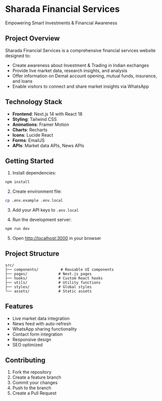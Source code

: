 # Sharada Financial Services

Empowering Smart Investments & Financial Awareness

## Project Overview

Sharada Financial Services is a comprehensive financial services website designed to:
- Create awareness about Investment & Trading in Indian exchanges
- Provide live market data, research insights, and analysis
- Offer information on Demat account opening, mutual funds, insurance, and loans
- Enable visitors to connect and share market insights via WhatsApp

## Technology Stack

- **Frontend**: Next.js 14 with React 18
- **Styling**: Tailwind CSS
- **Animations**: Framer Motion
- **Charts**: Recharts
- **Icons**: Lucide React
- **Forms**: EmailJS
- **APIs**: Market data APIs, News APIs

## Getting Started

1. Install dependencies:
```bash
npm install
```

2. Create environment file:
```bash
cp .env.example .env.local
```

3. Add your API keys to `.env.local`

4. Run the development server:
```bash
npm run dev
```

5. Open [http://localhost:3000](http://localhost:3000) in your browser

## Project Structure

```
src/
├── components/          # Reusable UI components
├── pages/              # Next.js pages
├── hooks/              # Custom React hooks
├── utils/              # Utility functions
├── styles/             # Global styles
└── assets/             # Static assets
```

## Features

- Live market data integration
- News feed with auto-refresh
- WhatsApp sharing functionality
- Contact form integration
- Responsive design
- SEO optimized

## Contributing

1. Fork the repository
2. Create a feature branch
3. Commit your changes
4. Push to the branch
5. Create a Pull Request
